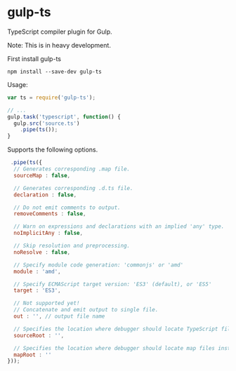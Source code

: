 gulp-ts
=========

TypeScript compiler plugin for Gulp.

Note: This is in heavy development.

First install gulp-ts
```shell
npm install --save-dev gulp-ts
```


Usage:
```javascript
var ts = require('gulp-ts');

// ...
gulp.task('typescript', function() {
  gulp.src('source.ts')
    .pipe(ts());
}
```
Supports the following options.
```javascript
 .pipe(ts({
  // Generates corresponding .map file.
  sourceMap : false,

  // Generates corresponding .d.ts file.
  declaration : false,

  // Do not emit comments to output.
  removeComments : false,

  // Warn on expressions and declarations with an implied 'any' type.
  noImplicitAny : false,

  // Skip resolution and preprocessing.
  noResolve : false,

  // Specify module code generation: 'commonjs' or 'amd'  
  module : 'amd',

  // Specify ECMAScript target version: 'ES3' (default), or 'ES5'
  target : 'ES3',

  // Not supported yet!
  // Concatenate and emit output to single file.
  out : '', // output file name

  // Specifies the location where debugger should locate TypeScript files instead of source locations.
  sourceRoot : '',

  // Specifies the location where debugger should locate map files instead of generated locations.
  mapRoot : '' 
}));
```
